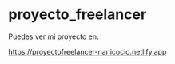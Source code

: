 # proyecto_freelancer

Puedes ver mi proyecto en:

https://proyectofreelancer-nanicocio.netlify.app
